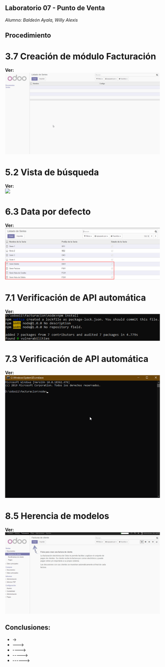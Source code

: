 ## Laboratorio 07 - Punto de Venta
*Alumno: Baldeón Ayala, Willy Alexis*

## Procedimiento

# 3.7 Creación de módulo Facturación
**Ver:**  
![](https://github.com/WillyBaldeon/Integraci-n-de-Sistemas-Empresariales-Avanzados/blob/master/Semana%209/3.7%20Creaci%C3%B3n%20de%20m%C3%B3dulo%20Facturaci%C3%B3n.gif)

# 5.2 Vista de búsqueda
**Ver:**  
![](https://github.com/WillyBaldeon/Integraci-n-de-Sistemas-Empresariales-Avanzados/blob/master/Semana%209/5.2%20Vista%20de%20b%C3%BAsqueda.gif)

# 6.3 Data por defecto
**Ver:**  
![](https://github.com/WillyBaldeon/Integraci-n-de-Sistemas-Empresariales-Avanzados/blob/master/Semana%209/6.3%20Data%20por%20defecto.png)

# 7.1 Verificación de API automática
**Ver:**  
![](https://github.com/WillyBaldeon/Integraci-n-de-Sistemas-Empresariales-Avanzados/blob/master/Semana%209/7.1%20Verificaci%C3%B3n%20de%20API%20autom%C3%A1tica.png)

# 7.3 Verificación de API automática
**Ver:**  
![](https://github.com/WillyBaldeon/Integraci-n-de-Sistemas-Empresariales-Avanzados/blob/master/Semana%209/7.3%20Verificaci%C3%B3n%20de%20API%20autom%C3%A1tica.gif)

# 8.5 Herencia de modelos
**Ver:**  
![](https://github.com/WillyBaldeon/Integraci-n-de-Sistemas-Empresariales-Avanzados/blob/master/Semana%209/8.5%20Herencia%20de%20modelos.gif)

## Conclusiones:
* ->
* --->
* ---->
* ----->
* ------>